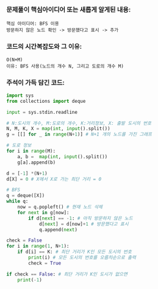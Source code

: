 ### 문제풀이 핵심아이디어 또는 새롭게 알게된 내용: 
    핵심 아이디어: BFS 이용
    방문하지 않은 노드 확인 -> 방문했다고 표시 -> 추가 


### 코드의 시간복잡도와 그 이유:
    O(N+M)
    이유: BFS 사용(노드의 개수 N, 그리고 도로의 개수 M)
    
    
### 주석이 가득 담긴 코드:
```python
import sys
from collections import deque

input = sys.stdin.readline

# N:도시의 개수, M:도로의 개수, K:거리정보, X: 출발 도시의 번호
N, M, K, X = map(int, input().split())
g = [[] for _ in range(N+1)] # N+1 개의 노드를 가진 그래프

# 도로 정보 
for i in range(M):
    a, b =  map(int, input().split())
    g[a].append(b)

d = [-1] *(N+1) 
d[X] = 0 # X에서 X로 가는 최단 거리 = 0

# BFS
q = deque([X])
while q:
    now = q.popleft() # 현재 노드 삭제
    for next in g[now]:
        if d[next] == -1: # 아직 방문하지 않은 노드
            d[next] = d[now]+1 # 방문했다고 표시
            q.append(next)

check = False 
for i in range(1, N+1):
    if d[i] == K: # 최단 거리가 K인 모든 도시의 번호
        print(i) # 모든 도시의 번호를 오름차순으로 출력
        check = True

if check == False: # 최단 거리가 K인 도시가 없으면 
    print(-1)

```
